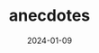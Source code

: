 ---  
layout: startup_page  
title: "anecdotes"  
id: "anecdotes.ai"  
permalink: "/anecdotesanecdotes.ai01092024/"  
website: "https://www.anecdotes.ai/"  
funding_round: "Series B"  
funding_amount: "$25M"  
investors: "Vertex, DTCP, Glilot Capital Partners, Red Dot Capital Partners, Vintage Investment Partners, Shasta Ventures"  
about: "anecdotes provides a Compliance Operating System that transforms security compliance from a manual task into a data-driven process for business growth. Its platform streamlines data collection and integrates with various enterprise platforms, addressing diverse compliance and risk needs. This allows companies to automate, continuously monitor, and strategically manage their compliance programs."  
markets: "GRC, Cybersecurity, Compliance, Risk Management, SaaS"  
hq: "Tel Aviv, Tel Aviv, Israel"  
founded_year: "2019"  
linkedin: "https://www.linkedin.com/company/anecdotes-ai"  
twitter: "https://twitter.com/anecdotes_ai"  
instagram: ""  
facebook: "https://www.facebook.com/anecdotesAI"  
crunchbase: "https://www.crunchbase.com/organization/anecdotes"  
pitchbook: "https://pitchbook.com/profiles/company/437890-51"  

date_display: "09-Jan-2024"  
date: "2024-01-09"

# SEO Optimization  
meta_title: "anecdotes - Series B Funding ($25M)"  
meta_description: "anecdotes, anecdotes provides a Compliance Operating System that transforms security compliance from a manual task into a data-driven process for business growth..."  
meta_keywords: "anecdotes, GRC, Cybersecurity, Compliance, Risk Management, SaaS, Series B funding"  
canonical_url: "https://startup.projectstartups.com/anecdotesanecdotes.ai01092024/"  
---
